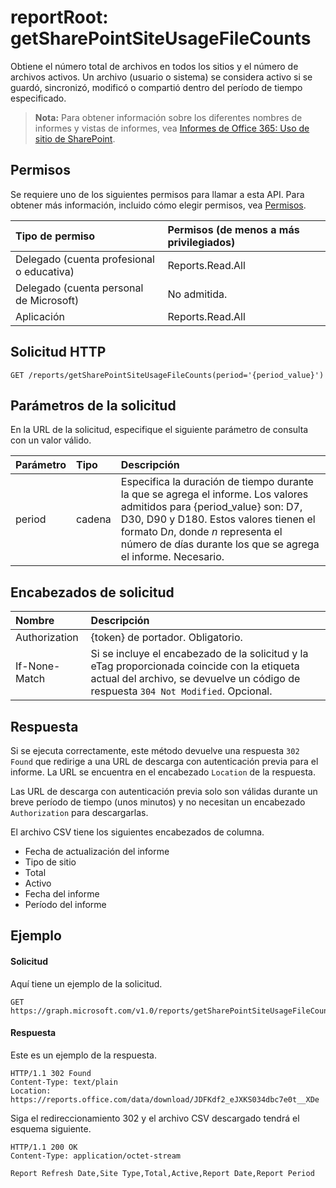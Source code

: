 # <a name="reportroot-getsharepointsiteusagefilecounts"></a>reportRoot: getSharePointSiteUsageFileCounts

Obtiene el número total de archivos en todos los sitios y el número de archivos activos. Un archivo (usuario o sistema) se considera activo si se guardó, sincronizó, modificó o compartió dentro del período de tiempo especificado.

> **Nota:** Para obtener información sobre los diferentes nombres de informes y vistas de informes, vea [Informes de Office 365: Uso de sitio de SharePoint](https://support.office.com/client/SharePoint-site-usage-4ecfb843-e5d5-464d-8bf6-7ed512a9b213).

## <a name="permissions"></a>Permisos

Se requiere uno de los siguientes permisos para llamar a esta API. Para obtener más información, incluido cómo elegir permisos, vea [Permisos](../../../concepts/permissions_reference.md).

| Tipo de permiso                        | Permisos (de menos a más privilegiados) |
| :------------------------------------- | :--------------------------------------- |
| Delegado (cuenta profesional o educativa)     | Reports.Read.All                         |
| Delegado (cuenta personal de Microsoft) | No admitida.                           |
| Aplicación                            | Reports.Read.All                         |

## <a name="http-request"></a>Solicitud HTTP

<!-- { "blockType": "ignored" } --> 

```http
GET /reports/getSharePointSiteUsageFileCounts(period='{period_value}')
```

## <a name="request-parameters"></a>Parámetros de la solicitud

En la URL de la solicitud, especifique el siguiente parámetro de consulta con un valor válido.

| Parámetro | Tipo   | Descripción                              |
| :-------- | :----- | :--------------------------------------- |
| period    | cadena | Especifica la duración de tiempo durante la que se agrega el informe. Los valores admitidos para {period_value} son: D7, D30, D90 y D180. Estos valores tienen el formato D*n*, donde *n* representa el número de días durante los que se agrega el informe. Necesario. |

## <a name="request-headers"></a>Encabezados de solicitud

| Nombre          | Descripción                              |
| :------------ | :--------------------------------------- |
| Authorization | {token} de portador. Obligatorio.                |
| If-None-Match | Si se incluye el encabezado de la solicitud y la eTag proporcionada coincide con la etiqueta actual del archivo, se devuelve un código de respuesta `304 Not Modified`. Opcional. |

## <a name="response"></a>Respuesta

Si se ejecuta correctamente, este método devuelve una respuesta `302 Found` que redirige a una URL de descarga con autenticación previa para el informe. La URL se encuentra en el encabezado `Location` de la respuesta.

Las URL de descarga con autenticación previa solo son válidas durante un breve período de tiempo (unos minutos) y no necesitan un encabezado `Authorization` para descargarlas.

El archivo CSV tiene los siguientes encabezados de columna.

- Fecha de actualización del informe
- Tipo de sitio
- Total
- Activo
- Fecha del informe
- Período del informe

## <a name="example"></a>Ejemplo

#### <a name="request"></a>Solicitud

Aquí tiene un ejemplo de la solicitud.

<!-- {
  "blockType": "request",
  "name": "reportroot_getsharepointsiteusagefilecounts"
}-->

```http
GET https://graph.microsoft.com/v1.0/reports/getSharePointSiteUsageFileCounts(period='D7')
```

#### <a name="response"></a>Respuesta

Este es un ejemplo de la respuesta.

<!-- { "blockType": "ignored" } --> 

```http
HTTP/1.1 302 Found
Content-Type: text/plain
Location: https://reports.office.com/data/download/JDFKdf2_eJXKS034dbc7e0t__XDe
```

Siga el redireccionamiento 302 y el archivo CSV descargado tendrá el esquema siguiente.

<!-- {
  "blockType": "response",
  "truncated": true,
  "@odata.type": "stream"
} -->

```http
HTTP/1.1 200 OK
Content-Type: application/octet-stream

Report Refresh Date,Site Type,Total,Active,Report Date,Report Period
```
